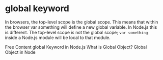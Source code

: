 # global keyword

In browsers, the top-level scope is the global scope. This means that within the browser var something will define a new global variable. In Node.js this is different. The top-level scope is not the global scope; `var something` inside a Node.js module will be local to that module.

<ResourceGroupTitle>Free Content</ResourceGroupTitle>
<BadgeLink colorScheme='yellow' badgeText='Read' href='https://nodejs.org/api/globals.html#global'>global Keyword in Node.js</BadgeLink>
<BadgeLink badgeText='Watch' href='https://www.youtube.com/watch?v=jn8PZNBmKm0'>What is Global Object?</BadgeLink>
<BadgeLink badgeText='Watch' href='https://www.youtube.com/watch?v=PY-AycMkEAg'>Global Object in Node</BadgeLink>